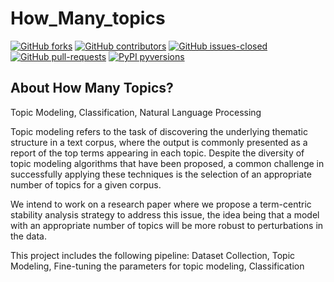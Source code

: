 # How_Many_topics
  [![GitHub forks](https://img.shields.io/github/forks/Naereen/StrapDown.js.svg?style=social&label=Fork&maxAge=2592000)](https://GitHub.com/Naereen/StrapDown.js/network/)
   [![GitHub contributors](https://img.shields.io/github/contributors/Naereen/StrapDown.js.svg)](https://GitHub.com/Naereen/StrapDown.js/graphs/contributors/) 
  [![GitHub issues-closed](https://img.shields.io/github/issues-closed/Naereen/StrapDown.js.svg)](https://GitHub.com/Naereen/StrapDown.js/issues?q=is%3Aissue+is%3Aclosed)
  [![GitHub pull-requests](https://img.shields.io/github/issues-pr/Naereen/StrapDown.js.svg)](https://GitHub.com/Naereen/StrapDown.js/pull/)
  [![PyPI pyversions](https://img.shields.io/pypi/pyversions/ansicolortags.svg)](https://pypi.python.org/pypi/ansicolortags/)
 ## About How Many Topics? 
Topic Modeling, Classification, Natural Language Processing

Topic modeling refers to the task of discovering the underlying thematic structure in a text corpus, where the output is commonly presented as a report of the top terms appearing in each topic. Despite the diversity of topic modeling algorithms that have been proposed, a common challenge in successfully applying these techniques is the selection of an appropriate number of topics for a given corpus. 

We intend to work on a research paper where we propose a term-centric stability analysis strategy to address this issue, the idea being that a model with an appropriate number of topics will be more robust to perturbations in the data. 

This project includes the following pipeline: Dataset Collection, Topic Modeling, Fine-tuning the parameters for topic modeling, Classification

